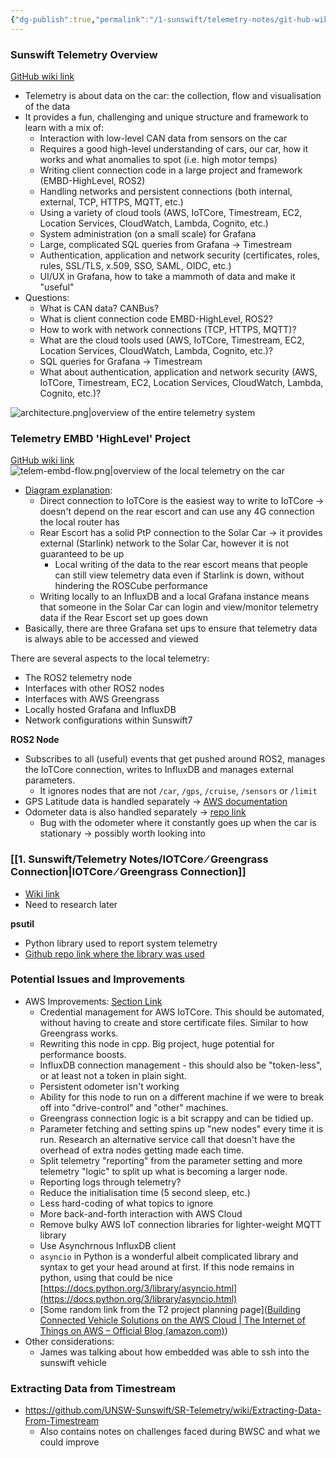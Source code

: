 ```yaml
---
{"dg-publish":true,"permalink":"/1-sunswift/telemetry-notes/git-hub-wiki-notes/","created":"2024-06-30T17:23:48.830+10:00","updated":"2024-12-15T22:50:02.455+11:00"}
---
```


### Sunswift Telemetry Overview
[GitHub wiki link](https://github.com/UNSW-Sunswift/SR-Telemetry/wiki/Telemetry:-An-Overview#telemetry)
- Telemetry is about data on the car: the collection, flow and visualisation of the data
- It provides a fun, challenging and unique structure and framework to learn with a mix of:
	- Interaction with low-level CAN data from sensors on the car
	- Requires a good high-level understanding of cars, our car, how it works and what anomalies to spot (i.e. high motor temps)
	- Writing client connection code in a large project and framework (EMBD-HighLevel, ROS2)
	- Handling networks and persistent connections (both internal, external, TCP, HTTPS, MQTT, etc.)
	- Using a variety of cloud tools (AWS, IoTCore, Timestream, EC2, Location Services, CloudWatch, Lambda, Cognito, etc.)
	- System administration (on a small scale) for Grafana
	- Large, complicated SQL queries from Grafana -> Timestream
	- Authentication, application and network security (certificates, roles, rules, SSL/TLS, x.509, SSO, SAML, OIDC, etc.)
	- UI/UX in Grafana, how to take a mammoth of data and make it "useful" 
- Questions:
	- What is CAN data? CANBus?
	- What is client connection code EMBD-HighLevel, ROS2? 
	- How to work with network connections (TCP, HTTPS, MQTT)? 
	- What are the cloud tools used (AWS, IoTCore, Timestream, EC2, Location Services, CloudWatch, Lambda, Cognito, etc.)?
	- SQL queries for Grafana -> Timestream
	- What about authentication, application and network security (AWS, IoTCore, Timestream, EC2, Location Services, CloudWatch, Lambda, Cognito, etc.)?

![architecture.png|overview of the entire telemetry system](/img/user/z.%20Images%20&%20Attachments/architecture.png)

### Telemetry EMBD 'HighLevel' Project
[GitHub wiki link](https://github.com/UNSW-Sunswift/EMBD-v2-HighLevel/wiki/Telemetry)
![telem-embd-flow.png|overview of the local telemetry on the car](/img/user/z.%20Images%20&%20Attachments/telem-embd-flow.png)
- [Diagram explanation](https://github.com/UNSW-Sunswift/EMBD-v2-HighLevel/wiki/Telemetry#the-iotcore--greengrass-connection):
	- Direct connection to IoTCore is the easiest way to write to IoTCore -> doesn't depend on the rear escort and can use any 4G connection the local router has
	- Rear Escort has a solid PtP connection to the Solar Car -> it provides external (Starlink) network to the Solar Car, however it is not guaranteed to be up
		- Local writing of the data to the rear escort means that people can still view telemetry data even if Starlink is down, without hindering the ROSCube performance
	- Writing locally to an InfluxDB and a local Grafana instance means that someone in the Solar Car can login and view/monitor telemetry data if the Rear Escort set up goes down
- Basically, there are three Grafana set ups to ensure that telemetry data is always able to be accessed and viewed

There are several aspects to the local telemetry:
-  The ROS2 telemetry node
- Interfaces with other ROS2 nodes
- Interfaces with AWS Greengrass
- Locally hosted Grafana and InfluxDB
- Network configurations within Sunswift7

**ROS2 Node**
- Subscribes to all (useful) events that get pushed around ROS2, manages the IoTCore connection, writes to InfluxDB and manages external parameters.
	- It ignores nodes that are not `/car`, `/gps`, `/cruise`, `/sensors` or `/limit`
- GPS Latitude data is handled separately -> [AWS documentation](https://docs.aws.amazon.com/location/latest/developerguide/tracking-using-mqtt.html)
- Odometer data is also handled separately -> [repo link](https://github.com/UNSW-Sunswift/EMBD-v2-HighLevel/blob/cfdce9eb0da08c1db9e946e2b777965d03cd0d20/src/vehicle_telemetry/iotcore_bridge/iotcore_bridge/iotcore_bridge.py#L213C24-L213C24)
	- Bug with the odometer where it constantly goes up when the car is stationary -> possibly worth looking into

### [[1. Sunswift/Telemetry Notes/IOTCore ⁄ Greengrass Connection\|IOTCore ⁄ Greengrass Connection]]
- [Wiki link](https://github.com/UNSW-Sunswift/EMBD-v2-HighLevel/wiki/Telemetry#the-iotcore--greengrass-connection)
- Need to research later

**psutil**
- Python library used to report system telemetry
- [Github repo link where the library was used](https://github.com/UNSW-Sunswift/EMBD-v2-HighLevel/blob/cfdce9eb0da08c1db9e946e2b777965d03cd0d20/src/vehicle_telemetry/iotcore_bridge/iotcore_bridge/iotcore_bridge.py#L424)

### Potential Issues and Improvements
- AWS Improvements: [Section Link](https://github.com/UNSW-Sunswift/EMBD-v2-HighLevel/wiki/Telemetry#issues-and-ideas)
	- Credential management for AWS IoTCore. This should be automated, without having to create and store certificate files. Similar to how Greengrass works.
	- Rewriting this node in cpp. Big project, huge potential for performance boosts.
	- InfluxDB connection management - this should also be "token-less", or at least not a token in plain sight.
	- Persistent odometer isn't working
	- Ability for this node to run on a different machine if we were to break off into "drive-control" and "other" machines.
	- Greengrass connection logic is a bit scrappy and can be tidied up.
	- Parameter fetching and setting spins up "new nodes" every time it is run. Research an alternative service call that doesn't have the overhead of extra nodes getting made each time.
	- Split telemetry "reporting" from the parameter setting and more telemetry "logic" to split up what is becoming a larger node.
	- Reporting logs through telemetry?
	- Reduce the initialisation time (5 second sleep, etc.)
	- Less hard-coding of what topics to ignore
	- More back-and-forth interaction with AWS Cloud
	- Remove bulky AWS IoT connection libraries for lighter-weight MQTT library
	- Use Asynchrnous InfluxDB client
	- `asyncio` in Python is a wonderful albeit complicated library and syntax to get your head around at first. If this node remains in python, using that could be nice [https://docs.python.org/3/library/asyncio.html](https://docs.python.org/3/library/asyncio.html)
	- [Some random link from the T2 project planning page]([Building Connected Vehicle Solutions on the AWS Cloud | The Internet of Things on AWS – Official Blog (amazon.com)](https://aws.amazon.com/blogs/iot/building-connected-vehicle-solutions-on-the-aws-cloud/))
- Other considerations:
	- James was talking about how embedded was able to ssh into the sunswift vehicle 

### Extracting Data from Timestream
- https://github.com/UNSW-Sunswift/SR-Telemetry/wiki/Extracting-Data-From-Timestream
	- Also contains notes on challenges faced during BWSC and what we could improve